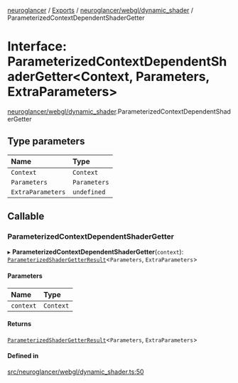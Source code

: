 [neuroglancer](../README.md) / [Exports](../modules.md) / [neuroglancer/webgl/dynamic\_shader](../modules/neuroglancer_webgl_dynamic_shader.md) / ParameterizedContextDependentShaderGetter

# Interface: ParameterizedContextDependentShaderGetter<Context, Parameters, ExtraParameters\>

[neuroglancer/webgl/dynamic_shader](../modules/neuroglancer_webgl_dynamic_shader.md).ParameterizedContextDependentShaderGetter

## Type parameters

| Name | Type |
| :------ | :------ |
| `Context` | `Context` |
| `Parameters` | `Parameters` |
| `ExtraParameters` | `undefined` |

## Callable

### ParameterizedContextDependentShaderGetter

▸ **ParameterizedContextDependentShaderGetter**(`context`): [`ParameterizedShaderGetterResult`](neuroglancer_webgl_dynamic_shader.ParameterizedShaderGetterResult.md)<`Parameters`, `ExtraParameters`\>

#### Parameters

| Name | Type |
| :------ | :------ |
| `context` | `Context` |

#### Returns

[`ParameterizedShaderGetterResult`](neuroglancer_webgl_dynamic_shader.ParameterizedShaderGetterResult.md)<`Parameters`, `ExtraParameters`\>

#### Defined in

[src/neuroglancer/webgl/dynamic_shader.ts:50](https://github.com/ActiveBrainAtlas2/neuroglancer/blob/034b457d/src/neuroglancer/webgl/dynamic_shader.ts#L50)
